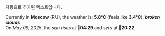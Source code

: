 
자동으로 추가된 텍스트입니다.

<!--START_SECTION:weather:moscow-->
Currently in **Moscow** (RU), the weather is: **5.8°C** (feels like **3.4°C**), ***broken clouds***<br/>
On *May 09, 2025*, the *sun rises* at 🌅**04:29** and *sets* at 🌇**20:22**.
<!--END_SECTION:weather-->
